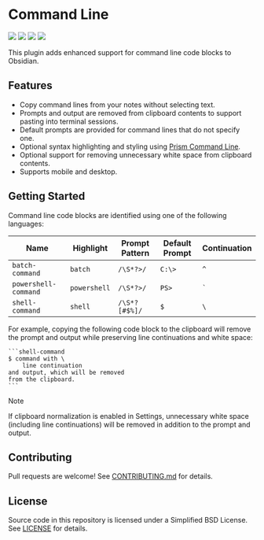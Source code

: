 # Command Line

[![](https://github.com/sstallion/obsidian-command-line/actions/workflows/ci.yml/badge.svg?branch=master)][1]
[![](https://img.shields.io/badge/dynamic/json?url=https%3A%2F%2Fraw.githubusercontent.com%2Fsstallion%2Fobsidian-command-line%2Frefs%2Fheads%2Fmaster%2Fmanifest.json&query=minAppVersion&suffix=%2B&label=Obsidian&color=7c3aed)][2]
[![](https://img.shields.io/badge/dynamic/json?url=https%3A%2F%2Fraw.githubusercontent.com%2Fsstallion%2Fobsidian-command-line%2Frefs%2Fheads%2Fmaster%2Fmanifest.json&query=version&label=latest)][3]
[![](https://img.shields.io/github/license/sstallion/obsidian-command-line.svg)][4]

This plugin adds enhanced support for command line code blocks to Obsidian.

## Features

- Copy command lines from your notes without selecting text.
- Prompts and output are removed from clipboard contents to support pasting into
  terminal sessions.
- Default prompts are provided for command lines that do not specify one.
- Optional syntax highlighting and styling using [Prism Command Line][5].
- Optional support for removing unnecessary white space from clipboard contents.
- Supports mobile and desktop.

## Getting Started

Command line code blocks are identified using one of the following languages:

| Name                 | Highlight    | Prompt Pattern | Default Prompt | Continuation |
| -------------------- | ------------ | -------------- | -------------- | ------------ |
| `batch-command`      | `batch`      | `/\S*?>/`      | `C:\>`         | `^`          |
| `powershell-command` | `powershell` | `/\S*?>/`      | `PS>`          | `` ` ``      |
| `shell-command`      | `shell`      | `/\S*?[#$%]/`  | `$`            | `\`          |

For example, copying the following code block to the clipboard will remove the
prompt and output while preserving line continuations and white space:

````
```shell-command
$ command with \
    line continuation
and output, which will be removed
from the clipboard.
```
````

> [!NOTE]
> If clipboard normalization is enabled in Settings, unnecessary white space
> (including line continuations) will be removed in addition to the prompt and
> output.

## Contributing

Pull requests are welcome! See [CONTRIBUTING.md][6] for details.

## License

Source code in this repository is licensed under a Simplified BSD License. See
[LICENSE][4] for details.

[1]: https://github.com/sstallion/obsidian-command-line/actions/workflows/ci.yml
[2]: https://github.com/sstallion/obsidian-command-line/blob/master/manifest.json
[3]: https://github.com/sstallion/obsidian-command-line/releases/latest
[4]: https://github.com/sstallion/obsidian-command-line/blob/master/LICENSE
[5]: https://prismjs.com/plugins/command-line/
[6]: https://github.com/sstallion/obsidian-command-line/blob/master/CONTRIBUTING.md
